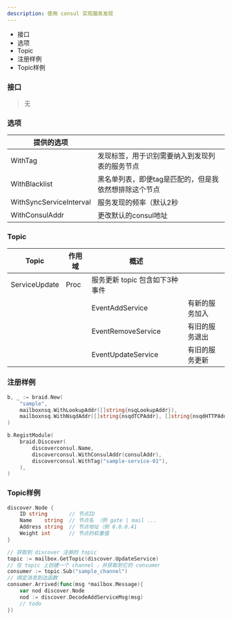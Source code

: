 ```yaml
---
description: 使用 consul 实现服务发现
---
```


* 接口
* 选项
* Topic
* 注册样例
* Topic样例

### 接口
> 无

### 选项
| 提供的选项 |  |
| ---- | ---- | 
| WithTag | 发现标签，用于识别需要纳入到发现列表的服务节点 |
| WithBlacklist | 黑名单列表，即便tag是匹配的，但是我依然想排除这个节点 |
| WithSyncServiceInterval | 服务发现的频率（默认2秒 |
| WithConsulAddr | 更改默认的consul地址 |


### Topic
| Topic | 作用域 | 概述 |  |
| ---- | ---- | ---- |---- |
| ServiceUpdate | Proc | 服务更新 topic 包含如下3种事件 |
||| EventAddService | 有新的服务加入 |
|||EventRemoveService| 有旧的服务退出 |
|||EventUpdateService| 有旧的服务更新 |

### 注册样例

```go
b, _ := braid.New(
	"sample",
	mailboxnsq.WithLookupAddr([]string{nsqLookupAddr}),
	mailboxnsq.WithNsqdAddr([]string{nsqdTCPAddr}, []string{nsqdHTTPAddr}),
)

b.RegistModule(
	braid.Discover(
		discoverconsul.Name,
		discoverconsul.WithConsulAddr(consulAddr),
		discoverconsul.WithTag("sample-service-01"),
	),
)
```


### Topic样例

```go
discover.Node {
	ID string		// 节点ID
	Name    string  // 节点名 （例 gate | mail ...
	Address string	// 节点地址（例 0.0.0.41
	Weight int 		// 节点的权重值
}

// 获取到 discover 注册的 topic
topic := mailbox.GetTopic(discover.UpdateService)
// 在 topic 上创建一个 channel ，并获取到它的 consumer
consumer := topic.Sub("sample_channel")
// 绑定消息到达函数
consumer.Arrived(func(msg *mailbox.Message){
	var nod discover.Node
	nod := discover.DecodeAddServiceMsg(msg)
	// todo
})

```